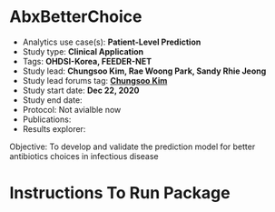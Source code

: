 AbxBetterChoice
======================

- Analytics use case(s): **Patient-Level Prediction**
- Study type: **Clinical Application**
- Tags: **OHDSI-Korea, FEEDER-NET**
- Study lead: **Chungsoo Kim, Rae Woong Park, Sandy Rhie Jeong**
- Study lead forums tag: **[Chungsoo Kim](https://forums.ohdsi.org/u/Chungsoo_Kim)**
- Study start date: **Dec 22, 2020**
- Study end date: 
- Protocol: Not avialble now
- Publications: 
- Results explorer: 

Objective: To develop and validate the prediction model for better antibiotics choices in infectious disease

Instructions To Run Package
===================